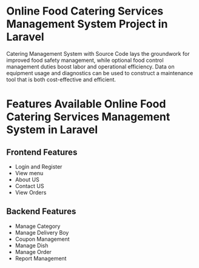 # Online Food Catering Services Management System Project in Laravel

Catering Management System with Source Code lays the groundwork for improved food safety management, while optional food control management duties boost labor and operational efficiency. Data on equipment usage and diagnostics can be used to construct a maintenance tool that is both cost-effective and efficient.

# Features Available Online Food Catering Services Management System in Laravel

## Frontend Features
* Login and Register
* View menu
* About US
* Contact US
* View Orders

## Backend Features
* Manage Category
* Manage Delivery Boy
* Coupon Management
* Manage Dish
* Manage Order
* Report Management
